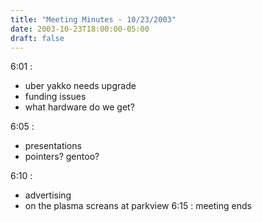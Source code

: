 ```yaml
---
title: "Meeting Minutes - 10/23/2003"
date: 2003-10-23T18:00:00-05:00
draft: false
---
```


6:01 :	 <ul><li>uber yakko needs upgrade <li>funding issues <li>what hardware do we get? </li> </ul> 6:05 :   <ul> <li>presentations <li>pointers?  gentoo? </ul> 6:10 :   <ul> <li>advertising <li>on the plasma screans at parkview 6:15 :  meeting ends </p><p>
</p>
